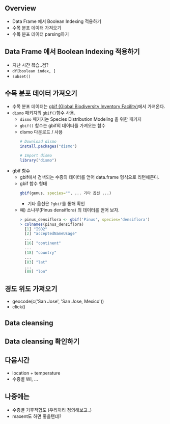 ## Overview
- Data Frame 에서 Boolean Indexing 적용하기
- 수목 분포 데이터 가져오기
- 수목 분포 데이터 parsing하기

## Data Frame 에서 Boolean Indexing 적용하기
- 지난 시간 복습..겸?
- `df[boolean index, ]`
- `subset()`

## 수목 분포 데이터 가져오기
- 수목 분포 데이터는 [gbif (Global Biodiversity Inventory Facility)](https://www.gbif.org)에서 가져온다.
- `dismo` 패키지의 `gbif()`함수 사용.
    - `dismo` 패키지는 Species Distribution Modeling 을 위한 패키지
    - `gbif()` 함수는 gbif의 데이터를 가져오는 함수
    - dismo 다운로드 / 사용
        ```R
        # Download dismo
        install.packages("dismo")

        # Import dismo
        library("dismo")
        ```
- gbif 함수
    - gbif에서 검색되는 수종의 데이터를 얻어 data.frame 형식으로 리턴해준다.
    - gbif 함수 형태
        ```R
        gbif(genus, species="", ... 기타 옵션 ...)
        ```
        - 기타 옵션은 `?gbif`를 통해 확인
    - 예) 소나무(Pinus densiflora) 의 데이터를 얻어 보자.
        ```R
        > pinus_densiflora <- gbif('Pinus', species='densiflora')
        > colnames(pinus_densiflora)
          [1] "ISO2"
          [2] "acceptedNameUsage"
          ...
          [16] "continent"
          ...
          [18] "country"
          ...
          [83] "lat"
          ...
          [88] "lon"
        ```

## 경도 위도 가져오기
- geocode(c('San Jose', 'San Jose, Mexico'))
- click()

## Data cleansing

## Data cleansing 확인하기

## 다음시간
- location + temperature
- 수종별 WI, ...

## 나중에는
- 수종별 기후적합도 (우리끼리 정의해보고..)
- maxent도 하면 좋을텐데?
